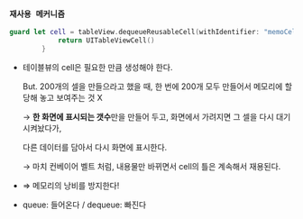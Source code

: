 ### `재사용 메커니즘`

```swift
guard let cell = tableView.dequeueReusableCell(withIdentifier: "memoCell") else {
            return UITableViewCell()
        }
```

- 테이블뷰의 cell은 필요한 만큼 생성해야 한다.
    
    But. 200개의 셀을 만들으라고 했을 때, 한 번에 200개 모두 만들어서 메모리에 할당해 놓고 보여주는 것 X
    
    → **한 화면에 표시되는 갯수**만을 만들어 두고, 화면에서 가려지면 그 셀을 다시 대기 시켜놨다가, 
    
    다른 데이터를 담아서 다시 화면에 표시한다.
    
    → 마치 컨베이어 벨트 처럼, 내용물만 바뀌면서 cell의 틀은 계속해서 재용된다.
    
- ⇒ 메모리의 낭비를 방지한다!
- queue: 들어온다 / dequeue: 빠진다
